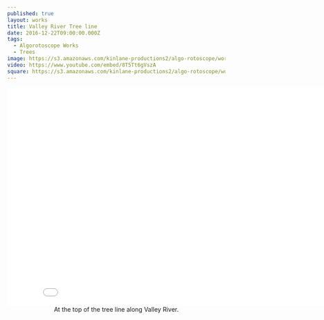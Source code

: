 ```yaml
---
published: true
layout: works
title: Valley River Tree line
date: 2016-12-22T09:00:00.000Z
tags:
  - Algorotoscope Works
  - Trees
image: https://s3.amazonaws.com/kinlane-productions2/algo-rotoscope/working/valley-river-treeline.png
video: https://www.youtube.com/embed/8T5Tt6gVszA
square: https://s3.amazonaws.com/kinlane-productions2/algo-rotoscope/working/valley-river-treeline-square.png
---
```

<center><iframe width="853" height="505" src="{{ page.video }}" frameborder="0" allowfullscreen></iframe></center>
<center>At the top of the tree line along Valley River.</center>
